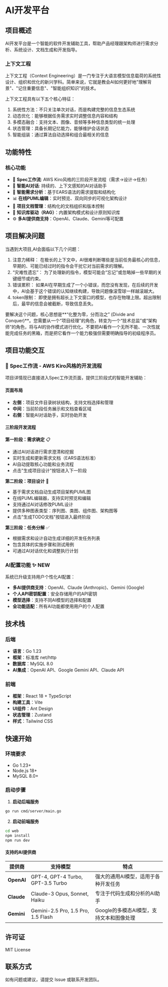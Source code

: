 # AI开发平台

## 项目概述

AI开发平台是一个智能的软件开发辅助工具，帮助产品经理跟架构师进行需求分析、系统设计、文档生成和开发指导。

### 上下文工程
上下文工程（Context Engineering）是一门专注于大语言模型信息载荷的系统性设计、组织和优化的新兴学科。简单来说，它就是教会AI如何更好地"理解背景"、"记住重要信息"、"智能组织知识"的技术。

上下文工程具有以下五个核心特征：

1. 系统性方法：不只关注单次对话，而是构建完整的信息生态系统
2. 动态优化：能够根据任务需求实时调整信息内容和结构
3. 多模态融合：支持文本、图像、音频等多种信息类型的统一处理
4. 状态管理：具备长期记忆能力，能够维护会话状态
5. 智能组装：通过算法自动选择和组合最相关的信息

## 功能特性

### 核心功能
- 🚀 **Spec工作流**: AWS Kiro风格的三阶段开发流程（需求→设计→任务）
- 💬 **智能AI对话**: 持续的、上下文感知的AI对话助手
- 🧠 **智能需求分析**：基于EARS语法的需求提取和结构化
- 📊 **在线PUML编辑**：实时预览、双向同步的可视化架构设计
- 📁 **项目文档管理**：结构化的文档组织和版本控制
- 📝 **知识库驱动（RAG）**：内置架构模式和设计原则知识库
- ⚙️ **多AI提供商支持**：OpenAI、Claude、Gemini等可配置

## 项目解决问题
当遇到大项目,AI会面临以下几个问题：
1. 注意力稀释： 在极长的上下文中，AI很难判断哪些是当前任务最核心的信息，早期的、可能已经过时的指令会干扰它对当前需求的理解。
2. “灾难性遗忘”： 为了处理新的指令，模型可能会“忘记”或忽略掉一些早期的关键细节或约束。
3. 错误累积： 如果AI在早期生成了一个小错误，而您没有发现，在后续的开发中，AI会基于这个错误的认知继续构建，导致问题像滚雪球一样越滚越大。
4. token限制： 即使是拥有超长上下文窗口的模型，也存在物理上限。超出限制后，最早的信息会被截断，导致信息丢失。

要解决这个问题，核心思想是**“化整为零，分而治之” (Divide and Conquer)**。您需要从一个“项目经理”的角色，转变为一个“技术总监”或“架构师”的角色，将与AI的协作模式进行优化。不要把AI看作一个无所不能、一次性就能完成任务的黑箱，而是把它看作一个能力极强但需要明确指导的初级程序员。


## 项目功能交互

### 🚀 **Spec工作流** - AWS Kiro风格的开发流程
项目详情现已直接进入Spec工作流页面，提供三阶段式的智能开发辅助：

#### 页面布局
- **左侧**：项目文件目录树状结构，支持文档选择和管理
- **中间**：当前阶段任务展示和文档查看区域
- **右侧**：智能AI对话助手，实时协助开发

#### 三阶段开发流程

**第一阶段：需求确定** 📋
- 通过AI对话进行需求澄清和挖掘
- 实时生成和更新需求文档（EARS语法标准）
- AI自动提取核心功能和业务流程
- 点击"生成项目设计"按钮进入下一阶段

**第二阶段：项目设计** 🎨
- 基于需求文档自动生成项目架构PUML图
- 在线PUML编辑器，支持实时预览和编辑
- 支持通过AI对话修改PUML设计
- 提供多种图表类型：序列图、类图、组件图、架构图等
- 点击"生成TODO文档"按钮进入最终阶段

**第三阶段：任务分解** ✅
- 根据需求和设计自动生成详细的开发任务列表
- 包含具体的实施步骤和测试用例
- 可通过AI对话优化和调整执行计划


### AI配置功能 ✨ **NEW**
系统已升级支持用户个性化AI配置：
- **多AI提供商支持**：OpenAI、Claude (Anthropic)、Gemini (Google)
- **个人API密钥配置**：安全存储用户的API密钥
- **模型选择**：支持不同AI模型的选择和配置
- **全功能适配**：所有AI功能都使用用户的个人配置

## 技术栈

### 后端
- **语言**：Go 1.23
- **框架**：标准库 net/http
- **数据库**：MySQL 8.0
- **AI集成**：OpenAI API、Google Gemini API、Claude API

### 前端
- **框架**：React 18 + TypeScript
- **构建工具**：Vite
- **UI组件**：Ant Design
- **状态管理**：Zustand
- **样式**：Tailwind CSS

## 快速开始

### 环境要求
- Go 1.23+
- Node.js 18+
- MySQL 8.0+

### 启动步骤

1. **启动后端服务**
```bash
go run cmd/server/main.go
```

2. **启动前端服务**
```bash
cd web
npm install
npm run dev
```


#### 支持的AI提供商

| 提供商 | 支持模型 | 特点 |
|--------|----------|------|
| **OpenAI** | GPT-4, GPT-4 Turbo, GPT-3.5 Turbo | 强大的通用AI模型，适用于各种开发任务 |
| **Claude** | Claude-3 Opus, Sonnet, Haiku | 专注于代码生成和分析的AI助手 |
| **Gemini** | Gemini-2.5 Pro, 1.5 Pro, 1.5 Flash | Google的多模态AI模型，支持文本和图像处理 |

## 许可证

MIT License

## 联系方式

如有问题或建议，请提交 Issue 或联系开发团队。 